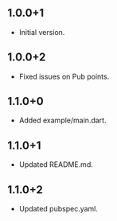 ## 1.0.0+1

- Initial version.

## 1.0.0+2

- Fixed issues on Pub points.

## 1.1.0+0

- Added example/main.dart.

## 1.1.0+1

- Updated README.md.

## 1.1.0+2

- Updated pubspec.yaml.